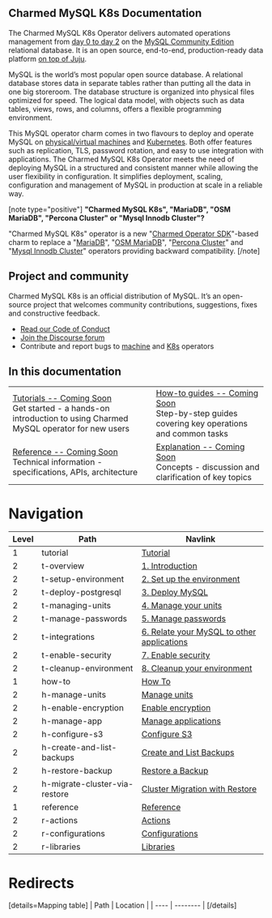 ## Charmed MySQL K8s Documentation
The Charmed MySQL K8s Operator delivers automated operations management from [day 0 to day 2](https://codilime.com/blog/day-0-day-1-day-2-the-software-lifecycle-in-the-cloud-age/) on the [MySQL Community Edition](https://www.mysql.com/products/community/) relational database. It is an open source, end-to-end, production-ready data platform [on top of Juju](https://juju.is/).

MySQL is the world’s most popular open source database. A relational database stores data in separate tables rather than putting all the data in one big storeroom. The database structure is organized into physical files optimized for speed. The logical data model, with objects such as data tables, views, rows, and columns, offers a flexible programming environment.

This MySQL operator charm comes in two flavours to deploy and operate MySQL on [physical/virtual machines](https://github.com/canonical/mysql-operator) and [Kubernetes](https://github.com/canonical/mysql-k8s-operator). Both offer features such as replication, TLS, password rotation, and easy to use integration with applications. The Charmed MySQL K8s Operator meets the need of deploying MySQL in a structured and consistent manner while allowing the user flexibility in configuration. It simplifies deployment, scaling, configuration and management of MySQL in production at scale in a reliable way.

[note type="positive"]
**"Charmed MySQL K8s", "MariaDB", "OSM MariaDB", "Percona Cluster" or "Mysql Innodb Cluster"?**

"Charmed MySQL K8s" operator is a new "[Charmed Operator SDK](https://juju.is/docs/sdk)"-based charm to replace a "[MariaDB](https://charmhub.io/mariadb)", "[OSM MariaDB](https://charmhub.io/charmed-osm-mariadb-k8s)", "[Percona Cluster](https://charmhub.io/percona-cluster)" and "[Mysql Innodb Cluster](https://charmhub.io/mysql-innodb-cluster)" operators providing backward compatibility.
[/note]

## Project and community

Charmed MySQL K8s is an official distribution of MySQL. It’s an open-source project that welcomes community contributions, suggestions, fixes and constructive feedback.
- [Read our Code of Conduct](https://ubuntu.com/community/code-of-conduct)
- [Join the Discourse forum](https://discourse.charmhub.io/tag/mysql)
- Contribute and report bugs to [machine](https://github.com/canonical/mysql-operator) and [K8s](https://github.com/canonical/mysql-k8s-operator) operators

## In this documentation

| | |
|--|--|
|  [Tutorials -- Coming Soon]()</br>  Get started - a hands-on introduction to using Charmed MySQL operator for new users </br> |  [How-to guides -- Coming Soon]() </br> Step-by-step guides covering key operations and common tasks |
| [Reference -- Coming Soon]() </br> Technical information - specifications, APIs, architecture | [Explanation -- Coming Soon]() </br> Concepts - discussion and clarification of key topics  |

# Navigation

| Level | Path                            | Navlink                                                                                        |
|-------|---------------------------------|------------------------------------------------------------------------------------------------|
| 1     | tutorial                        | [Tutorial]()                                                                                   |
| 2     | t-overview                      | [1. Introduction](/t/charmed-mysql-k8s-tutorial-overview/9677)                                 |
| 2     | t-setup-environment             | [2. Set up the environment](/t/charmed-mysql-k8s-tutorial-setup-environment/9679)              |
| 2     | t-deploy-postgresql             | [3. Deploy MySQL](/t/charmed-mysql-k8s-tutorial-deploy-mysql/9667)                             |
| 2     | t-managing-units                | [4. Manage your units](/t/charmed-mysql-k8s-tutorial-managing-units/9675)                      |
| 2     | t-manage-passwords              | [5. Manage passwords](/t/charmed-mysql-k8s-tutorial-manage-passwords/9673)                     |
| 2     | t-integrations                  | [6. Relate your MySQL to other applications](/t/charmed-mysql-k8s-tutorial-integrations/9671)  |
| 2     | t-enable-security               | [7. Enable security](/t/charmed-mysql-k8s-tutorial-enable-security/9669)                       |
| 2     | t-cleanup-environment           | [8. Cleanup your environment](/t/charmed-mysql-k8s-tutorial-cleanup-environment/9665)          |
| 1     | how-to                          | [How To]()                                                                                     |
| 2     | h-manage-units                  | [Manage units](/t/charmed-mysql-k8s-how-to-manage-units/9659)                                  |
| 2     | h-enable-encryption             | [Enable encryption](/t/charmed-mysql-k8s-how-to-enable-encryption/9655)                        |
| 2     | h-manage-app                    | [Manage applications](/t/charmed-mysql-k8s-how-to-manage-app/9657)                             |
| 2     | h-configure-s3                  | [Configure S3](/t/charmed-mysql-k8s-how-to-configure-s3/9651)                                  |
| 2     | h-create-and-list-backups       | [Create and List Backups](/t/charmed-mysql-k8s-how-to-create-and-list-backups/9653)            |
| 2     | h-restore-backup                | [Restore a Backup](/t/charmed-mysql-k8s-how-to-restore-backup/9663)                            |
| 2     | h-migrate-cluster-via-restore   | [Cluster Migration with Restore](/t/charmed-mysql-k8s-how-to-migrate-cluster-via-restore/9661) |
| 1     | reference                       | [Reference]()                                                                                  |
| 2     | r-actions                       | [Actions](https://charmhub.io/mysql-k8s/actions)                                               |
| 2     | r-configurations                | [Configurations](https://charmhub.io/mysql-k8s/configure)                                      |
| 2     | r-libraries                     | [Libraries](https://charmhub.io/mysql-k8s/libraries/helpers)                                   |

# Redirects

[details=Mapping table]
| Path | Location |
| ---- | -------- |
[/details]